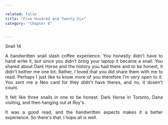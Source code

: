 ```yaml
---

related: false
title: "Five Hundred and Twenty Six"
category: "Chapter 6"


---
```

<style>
body {
text-align: justify}
</style>

Snail 14
<br>

A handwritten snail slash coffee experience. You honestly didn't have to hand write it, but since you didn't bring your laptop it became a snail.  You shared about Dark Horse and the history you had there and to be honest, it didn't bother me one bit. Rather, I loved that you did share them with me to read. Perhaps I just like to know more of you therefore I'm very open to it. 
You sent me a Neo card for they didn't have theres, and no, it dosen't count. 

It felt like three snails in one to be honest. Dark Horse in Toronto, Dana visiting, and then hanging out at Roy's.  

It was a good read, and the handwritten aspects makes it a better experience. So there's that. I hope all is well.